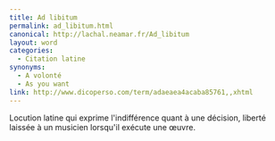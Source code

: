```yaml
---
title: Ad libitum
permalink: ad_libitum.html
canonical: http://lachal.neamar.fr/Ad_libitum
layout: word
categories:
  - Citation latine
synonyms:
  - A volonté
  - As you want
link: http://www.dicoperso.com/term/adaeaea4acaba85761,,xhtml
---
```


Locution latine qui exprime l'indifférence quant à une décision, liberté laissée à un musicien lorsqu'il exécute une œuvre.

